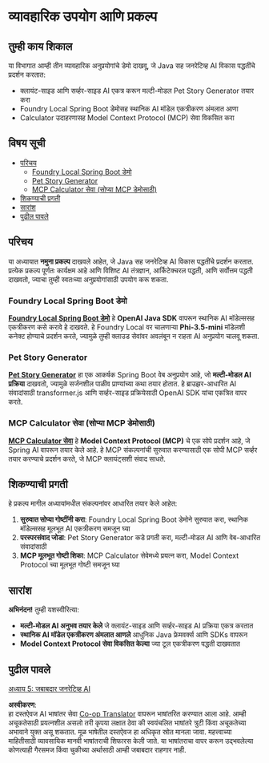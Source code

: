 <!--
CO_OP_TRANSLATOR_METADATA:
{
  "original_hash": "d45b8e2291ab1357592c904c103cbc81",
  "translation_date": "2025-07-28T10:35:36+00:00",
  "source_file": "04-PracticalSamples/README.md",
  "language_code": "mr"
}
-->
# व्यावहारिक उपयोग आणि प्रकल्प

## तुम्ही काय शिकाल
या विभागात आम्ही तीन व्यावहारिक अनुप्रयोगांचे डेमो दाखवू, जे Java सह जनरेटिव्ह AI विकास पद्धतींचे प्रदर्शन करतात:
- क्लायंट-साइड आणि सर्व्हर-साइड AI एकत्र करून मल्टी-मोडल Pet Story Generator तयार करा
- Foundry Local Spring Boot डेमोसह स्थानिक AI मॉडेल एकत्रीकरण अंमलात आणा
- Calculator उदाहरणासह Model Context Protocol (MCP) सेवा विकसित करा

## विषय सूची

- [परिचय](../../../04-PracticalSamples)
  - [Foundry Local Spring Boot डेमो](../../../04-PracticalSamples)
  - [Pet Story Generator](../../../04-PracticalSamples)
  - [MCP Calculator सेवा (सोप्या MCP डेमोसाठी)](../../../04-PracticalSamples)
- [शिकण्याची प्रगती](../../../04-PracticalSamples)
- [सारांश](../../../04-PracticalSamples)
- [पुढील पावले](../../../04-PracticalSamples)

## परिचय

या अध्यायात **नमुना प्रकल्प** दाखवले आहेत, जे Java सह जनरेटिव्ह AI विकास पद्धतींचे प्रदर्शन करतात. प्रत्येक प्रकल्प पूर्णतः कार्यक्षम आहे आणि विशिष्ट AI तंत्रज्ञान, आर्किटेक्चरल पद्धती, आणि सर्वोत्तम पद्धती दाखवतो, ज्याचा तुम्ही स्वतःच्या अनुप्रयोगांसाठी उपयोग करू शकता.

### Foundry Local Spring Boot डेमो

**[Foundry Local Spring Boot डेमो](foundrylocal/README.md)** हे **OpenAI Java SDK** वापरून स्थानिक AI मॉडेल्ससह एकत्रीकरण कसे करावे हे दाखवते. हे Foundry Local वर चालणाऱ्या **Phi-3.5-mini** मॉडेलशी कनेक्ट होण्याचे प्रदर्शन करते, ज्यामुळे तुम्ही क्लाउड सेवांवर अवलंबून न राहता AI अनुप्रयोग चालवू शकता.

### Pet Story Generator

**[Pet Story Generator](petstory/README.md)** हा एक आकर्षक Spring Boot वेब अनुप्रयोग आहे, जो **मल्टी-मोडल AI प्रक्रिया** दाखवतो, ज्यामुळे सर्जनशील पाळीव प्राण्यांच्या कथा तयार होतात. हे ब्राउझर-आधारित AI संवादांसाठी transformer.js आणि सर्व्हर-साइड प्रक्रियेसाठी OpenAI SDK यांचा एकत्रित वापर करते.

### MCP Calculator सेवा (सोप्या MCP डेमोसाठी)

**[MCP Calculator सेवा](calculator/README.md)** हे **Model Context Protocol (MCP)** चे एक सोपे प्रदर्शन आहे, जे Spring AI वापरून तयार केले आहे. हे MCP संकल्पनांची सुरुवात करण्यासाठी एक सोपी MCP सर्व्हर तयार करण्याचे प्रदर्शन करते, जे MCP क्लायंट्सशी संवाद साधते.

## शिकण्याची प्रगती

हे प्रकल्प मागील अध्यायांमधील संकल्पनांवर आधारित तयार केले आहेत:

1. **सुरुवात सोप्या गोष्टींनी करा**: Foundry Local Spring Boot डेमोने सुरुवात करा, स्थानिक मॉडेल्ससह मूलभूत AI एकत्रीकरण समजून घ्या
2. **परस्परसंवाद जोडा**: Pet Story Generator कडे प्रगती करा, मल्टी-मोडल AI आणि वेब-आधारित संवादांसाठी
3. **MCP मूलभूत गोष्टी शिका**: MCP Calculator सेवेमध्ये प्रयत्न करा, Model Context Protocol च्या मूलभूत गोष्टी समजून घ्या

## सारांश

**अभिनंदन!** तुम्ही यशस्वीरित्या:

- **मल्टी-मोडल AI अनुभव तयार केले** जे क्लायंट-साइड आणि सर्व्हर-साइड AI प्रक्रिया एकत्र करतात
- **स्थानिक AI मॉडेल एकत्रीकरण अंमलात आणले** आधुनिक Java फ्रेमवर्क्स आणि SDKs वापरून
- **Model Context Protocol सेवा विकसित केल्या** ज्या टूल एकत्रीकरण पद्धती दाखवतात

## पुढील पावले

[अध्याय 5: जबाबदार जनरेटिव्ह AI](../05-ResponsibleGenAI/README.md)

**अस्वीकरण**:  
हा दस्तऐवज AI भाषांतर सेवा [Co-op Translator](https://github.com/Azure/co-op-translator) वापरून भाषांतरित करण्यात आला आहे. आम्ही अचूकतेसाठी प्रयत्नशील असलो तरी कृपया लक्षात ठेवा की स्वयंचलित भाषांतरे त्रुटी किंवा अचूकतेच्या अभावाने युक्त असू शकतात. मूळ भाषेतील दस्तऐवज हा अधिकृत स्रोत मानला जावा. महत्त्वाच्या माहितीसाठी व्यावसायिक मानवी भाषांतराची शिफारस केली जाते. या भाषांतराचा वापर करून उद्भवलेल्या कोणत्याही गैरसमज किंवा चुकीच्या अर्थासाठी आम्ही जबाबदार राहणार नाही.